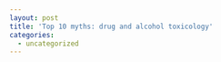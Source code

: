```yaml
---
layout: post
title: 'Top 10 myths: drug and alcohol toxicology'
categories:
  - uncategorized
---
```



